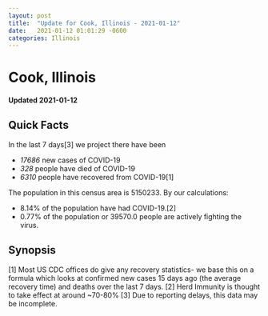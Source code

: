 ```yaml
---
layout: post
title:  "Update for Cook, Illinois - 2021-01-12"
date:   2021-01-12 01:01:29 -0600
categories: Illinois
---
```


# Cook, Illinois
#### Updated 2021-01-12

## Quick Facts

In the last 7 days[3] we project there have been
- *17686* new cases of COVID-19
- *328* people have died of COVID-19
- *6310* people have recovered from COVID-19[1]

The population in this census area is 5150233. By our calculations:
- 8.14% of the population have had COVID-19.[2]
- 0.77% of the population or 39570.0 people are actively fighting the virus.

## Synopsis




[1] Most US CDC offices do give any recovery statistics- we base this on a formula which looks at confirmed new cases
15 days ago (the average recovery time) and deaths over the last 7 days.
[2] Herd Immunity is thought to take effect at around ~70-80%
[3] Due to reporting delays, this data may be incomplete. 
    
